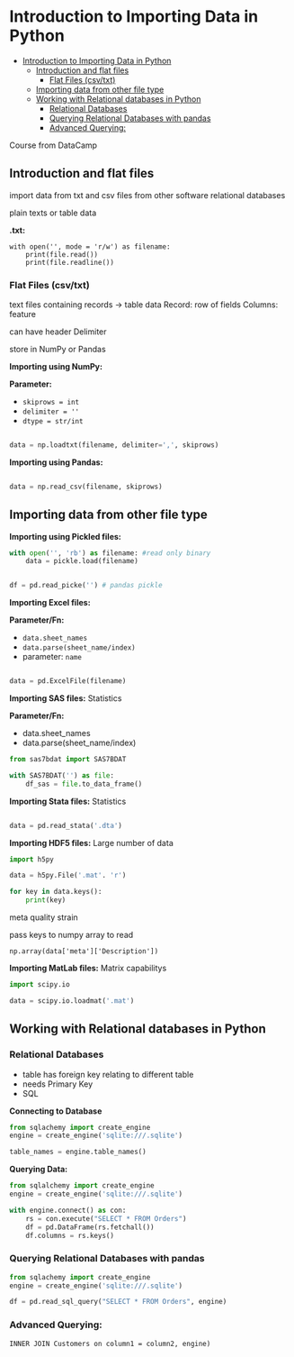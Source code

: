 # Introduction to Importing Data in Python
- [Introduction to Importing Data in Python](#introduction-to-importing-data-in-python)
  - [Introduction and flat files](#introduction-and-flat-files)
    - [Flat Files (csv/txt)](#flat-files-csvtxt)
  - [Importing data from other file type](#importing-data-from-other-file-type)
  - [Working with Relational databases in Python](#working-with-relational-databases-in-python)
    - [Relational Databases](#relational-databases)
    - [Querying Relational Databases with pandas](#querying-relational-databases-with-pandas)
    - [Advanced Querying:](#advanced-querying)

Course from DataCamp

## Introduction and flat files

import data from txt and csv
files from other software
relational databases

plain texts or table data

**.txt:**
```
with open('', mode = 'r/w') as filename:
    print(file.read())
    print(file.readline())

```

### Flat Files (csv/txt)
text files containing records -> table data
Record: row of fields
Columns: feature

can have header
Delimiter

store in NumPy or Pandas

**Importing using NumPy:**

**Parameter:**
- `skiprows = int`
- `delimiter = ''`
- `dtype = str/int`

```python

data = np.loadtxt(filename, delimiter=',', skiprows)

```


**Importing using Pandas:**

```python

data = np.read_csv(filename, skiprows)

```

## Importing data from other file type

**Importing using Pickled files:**
```python
with open('', 'rb') as filename: #read only binary
    data = pickle.load(filename)


df = pd.read_picke('') # pandas pickle
```

**Importing Excel files:**

**Parameter/Fn:**
- `data.sheet_names`
- `data.parse(sheet_name/index)`
- parameter: `name`
  
```python

data = pd.ExcelFile(filename)

```

**Importing SAS files:**
Statistics

**Parameter/Fn:**
- data.sheet_names
- data.parse(sheet_name/index)

```python
from sas7bdat import SAS7BDAT

with SAS7BDAT('') as file:
    df_sas = file.to_data_frame()
```

**Importing Stata files:**
Statistics

```python

data = pd.read_stata('.dta')
```

**Importing HDF5 files:**
Large number of data

```python
import h5py

data = h5py.File('.mat'. 'r')

for key in data.keys():
    print(key)
```
meta
quality
strain

pass keys to numpy array to read

`np.array(data['meta']['Description'])`

**Importing MatLab files:**
Matrix capabilitys

```python
import scipy.io

data = scipy.io.loadmat('.mat')
```

## Working with Relational databases in Python

### Relational Databases
- table has foreign key relating to different table
- needs Primary Key
- SQL

**Connecting to Database**

```python
from sqlachemy import create_engine
engine = create_engine('sqlite:///.sqlite')

table_names = engine.table_names()

```

**Querying Data:**

```python
from sqlalchemy import create_engine
engine = create_engine('sqlite:///.sqlite')

with engine.connect() as con:
    rs = con.execute("SELECT * FROM Orders")
    df = pd.DataFrame(rs.fetchall())
    df.columns = rs.keys()

```

### Querying Relational Databases with pandas

```python
from sqlachemy import create_engine
engine = create_engine('sqlite:///.sqlite')

df = pd.read_sql_query("SELECT * FROM Orders", engine)

```

### Advanced Querying:
 `INNER JOIN Customers on column1 = column2, engine)`


